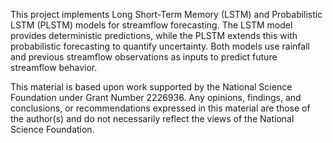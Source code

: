 This project implements Long Short-Term Memory (LSTM) and Probabilistic LSTM (PLSTM) models for streamflow forecasting. The LSTM model provides deterministic predictions, while the PLSTM extends this with probabilistic forecasting to quantify uncertainty. Both models use rainfall and previous streamflow observations as inputs to predict future streamflow behavior.

This material is based upon work supported by the National Science Foundation under Grant Number 2226936. Any opinions, findings, and conclusions, or recommendations expressed in this material are those of the author(s) and do not necessarily reflect the views of the National Science Foundation.
